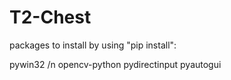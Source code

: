 # T2-Chest

packages to install by using "pip install":

pywin32 /n
opencv-python
pydirectinput
pyautogui
